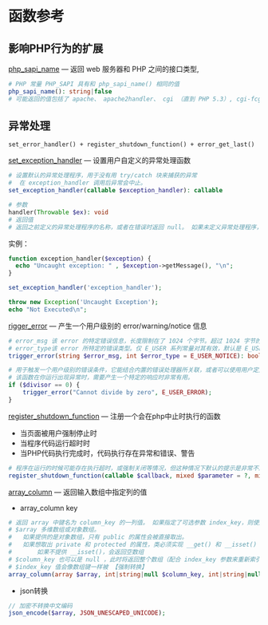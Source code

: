 # 函数参考

## 影响PHP行为的扩展


[php_sapi_name](https://www.php.net/manual/zh/function.php-sapi-name.php) — 返回 web 服务器和 PHP 之间的接口类型,
```php
# PHP 常量 PHP_SAPI 具有和 php_sapi_name() 相同的值
php_sapi_name(): string|false
# 可能返回的值包括了 apache、 apache2handler、 cgi （直到 PHP 5.3）, cgi-fcgi、cli、 cli-server、 embed、fpm-fcgi、 litespeed、 nsapi、phpdbg。
```

## 异常处理

```tip
set_error_handler() + register_shutdown_function() + error_get_last()
```

[set_exception_handler](https://www.php.net/manual/zh/function.set-exception-handler.php) — 设置用户自定义的异常处理函数

```php
# 设置默认的异常处理程序，用于没有用 try/catch 块来捕获的异常
#  在 exception_handler 调用后异常会中止。
set_exception_handler(callable $exception_handler): callable

# 参数
handler(Throwable $ex): void
# 返回值
# 返回之前定义的异常处理程序的名称，或者在错误时返回 null。 如果未定义异常处理程序，也会返回 null。
```

实例：

```php
function exception_handler($exception) {
  echo "Uncaught exception: " , $exception->getMessage(), "\n";
}

set_exception_handler('exception_handler');

throw new Exception('Uncaught Exception');
echo "Not Executed\n";
```

[rigger_error](https://www.php.net/manual/zh/function.trigger-error.php) — 产生一个用户级别的 error/warning/notice 信息

```php
# error_msg 该 error 的特定错误信息，长度限制在了 1024 个字节。超过 1024 字节的字符都会被截断。
# error_type该 error 所特定的错误类型。仅 E_USER 系列常量对其有效，默认是 E_USER_NOTICE。
trigger_error(string $error_msg, int $error_type = E_USER_NOTICE): bool

# 用于触发一个用户级别的错误条件，它能结合内置的错误处理器所关联，或者可以使用用户定义的函数作为新的错误处理程序(set_error_handler())。
# 该函数在你运行出现异常时，需要产生一个特定的响应时非常有用。
if ($divisor == 0) {
    trigger_error("Cannot divide by zero", E_USER_ERROR);
}
```


[register_shutdown_function](https://www.php.net/manual/zh/function.register-shutdown-function.php) — 注册一个会在php中止时执行的函数

* 当页面被用户强制停止时
* 当程序代码运行超时时
* 当PHP代码执行完成时，代码执行存在异常和错误、警告

```php
# 程序在运行的时候可能存在执行超时，或强制关闭等情况，但这种情况下默认的提示是非常不友好的,此时可用
register_shutdown_function(callable $callback, mixed $parameter = ?, mixed $... = ?): void

```


[array_column](https://www.php.net/manual/zh/function.array-column.php) — 返回输入数组中指定列的值

* array_column key

```php
# 返回 array 中键名为 column_key 的一列值。 如果指定了可选参数 index_key，则使用输入数组中 index_key 列的值将作为返回数组中对应值的键。
# $array 多维数组或对象数组。
#   如果提供的是对象数组，只有 public 的属性会被直接取出。 
#   如果想取出 private 和 protected 的属性，类必须实现 __get() 和 __isset() 魔术方法。
#       如果不提供 __isset()，会返回空数组
# $column_key 也可以是 null ，此时将返回整个数组（配合 index_key 参数来重新索引数组时非常好用）。
# $index_key 值会像数组键一样被 【强制转换】 
array_column(array $array, int|string|null $column_key, int|string|null $index_key = null): array

```

* json转换
```php
// 加密不转换中文编码
json_encode($array, JSON_UNESCAPED_UNICODE);
```
